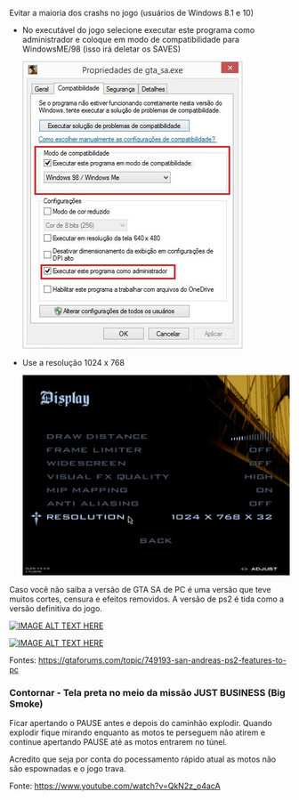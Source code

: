 Evitar a maioria dos crashs no jogo (usuários de Windows 8.1 e 10)

<ul>
<li><p>No executável do jogo selecione executar este programa como administrador e coloque em modo de compatibilidade para WindowsME/98 (isso irá deletar os SAVES)</p>
    <img src=".assets/compatibilidade.JPG">
    </li>

<li><p>Use a resolução 1024 x 768</p>
<img src=".assets/resolution.jpg">
    </li>

</ul>

<p>Caso você não saiba a versão de GTA SA de PC é uma versão que teve muitos cortes, censura e efeitos removidos. A versão de ps2 é tida como a versão definitiva do jogo.</p>

[![IMAGE ALT TEXT HERE](https://img.youtube.com/vi/YhA1rjd91p0/0.jpg)](https://www.youtube.com/watch?v=YhA1rjd91p0)

[![IMAGE ALT TEXT HERE](https://img.youtube.com/vi/plkIStGz72s/0.jpg)](https://www.youtube.com/watch?v=plkIStGz72s)

Fontes: https://gtaforums.com/topic/749193-san-andreas-ps2-features-to-pc


### Contornar - Tela preta no meio da missão JUST BUSINESS (Big Smoke)

Ficar apertando o PAUSE antes e depois do caminhão explodir. Quando explodir fique mirando enquanto as motos te perseguem não atirem  e continue apertando PAUSE até as motos entrarem no túnel.

Acredito que seja por conta do pocessamento rápido atual as motos não são espownadas e o jogo trava.

Fonte: https://www.youtube.com/watch?v=QkN2z_o4acA
